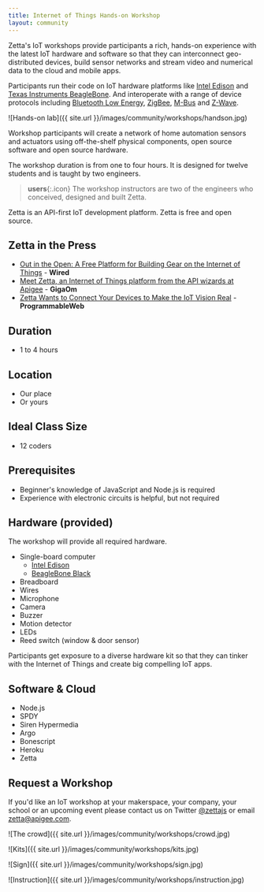 ```yaml
---
title: Internet of Things Hands-on Workshop
layout: community
---
```


Zetta's IoT workshops provide participants a rich, hands-on experience with the latest IoT hardware and software so that they can interconnect geo-distributed devices, build sensor networks and stream video and numerical data to the cloud and mobile apps.

Participants run their code on IoT hardware platforms like [Intel Edison](http://www.intel.com/content/www/us/en/do-it-yourself/edison.html) and [Texas Instruments BeagleBone](http://www.ti.com/tool/beaglebk?DCMP=PPC_Google_TI&k_clickid=3a482c21-c619-1449-a25f-0000454eb959). And interoperate with a range of device protocols including [Bluetooth Low Energy](http://en.wikipedia.org/wiki/Bluetooth_low_energy), [ZigBee](http://www.zigbee.org/), [M-Bus](http://www.m-bus.com/) and [Z-Wave](http://www.z-wave.com/).


![Hands-on lab]({{ site.url }}/images/community/workshops/handson.jpg)

Workshop participants will create a network of home automation sensors and actuators using off-the-shelf physical components, open source software and open source hardware.

The workshop duration is from one to four hours. It is designed for twelve students and is taught by two engineers. 

> **users**{:.icon} The workshop instructors are two of the engineers who conceived, designed and built Zetta.

Zetta is an API-first IoT development platform. Zetta is free and open source.

## Zetta in the Press

* [Out in the Open: A Free Platform for Building Gear on the Internet of Things](http://www.wired.com/2014/09/zetta/) - **Wired**
* [Meet Zetta, an Internet of Things platform from the API wizards at Apigee](https://gigaom.com/2014/09/09/meet-zetta-an-internet-of-things-platform-from-the-api-wizards-at-apigee/) - **GigaOm**
* [Zetta Wants to Connect Your Devices to Make the IoT Vision Real](http://www.programmableweb.com/news/zetta-wants-to-connect-your-devices-to-make-iot-vision-real/2014/09/16) - **ProgrammableWeb**

## Duration

* 1 to 4 hours

## Location

* Our place
* Or yours

## Ideal Class Size

* 12 coders

## Prerequisites

* Beginner's knowledge of JavaScript and Node.js is required
* Experience with electronic circuits is helpful, but not required

## Hardware (provided)

The workshop will provide all required hardware.

* Single-board computer
  * [Intel Edison](http://www.intel.com/content/www/us/en/do-it-yourself/edison.html)
  * [BeagleBone Black](http://www.ti.com/tool/beaglebk?DCMP=PPC_Google_TI&k_clickid=3a482c21-c619-1449-a25f-0000454eb959)
* Breadboard
* Wires
* Microphone
* Camera
* Buzzer
* Motion detector
* LEDs
* Reed switch (window & door sensor)

Participants get exposure to a diverse hardware kit so that they can tinker with the Internet of Things and create big compelling IoT apps.

## Software & Cloud

* Node.js
* SPDY
* Siren Hypermedia
* Argo
* Bonescript
* Heroku
* Zetta

## Request a Workshop

If you'd like an IoT workshop at your makerspace, your company, your school or an upcoming event please contact us on Twitter [@zettajs](http://twitter.com/zettajs) or email [zetta@apigee.com](mailto:zetta@apigee.com).

![The crowd]({{ site.url }}/images/community/workshops/crowd.jpg)

![Kits]({{ site.url }}/images/community/workshops/kits.jpg)

![Sign]({{ site.url }}/images/community/workshops/sign.jpg)

![Instruction]({{ site.url }}/images/community/workshops/instruction.jpg)

